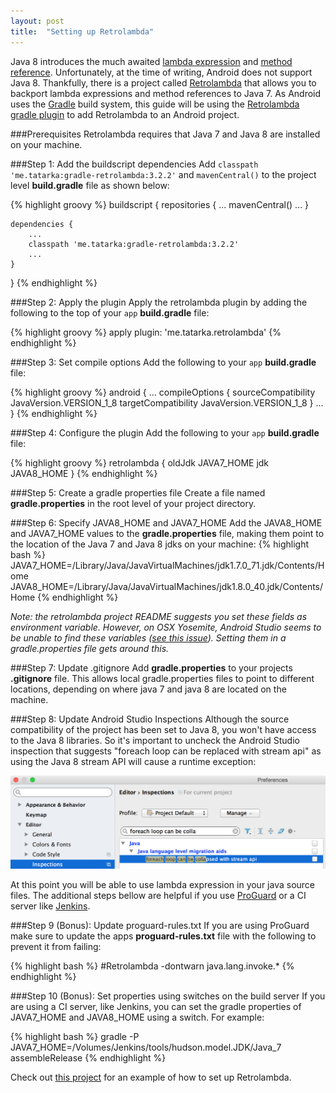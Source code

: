 ```yaml
---
layout: post
title:  "Setting up Retrolambda"
---
```


Java 8 introduces the much awaited [lambda expression] and [method reference]. Unfortunately, at the time of writing, Android does not support Java 8. Thankfully, there is a project called [Retrolambda] that allows you to backport lambda expressions and method references to Java 7. As Android uses the [Gradle] build system, this guide will be using the [Retrolambda gradle plugin] to add Retrolambda to an Android project.

<!--more-->

###Prerequisites
Retrolambda requires that Java 7 and Java 8 are installed on your machine.

###Step 1: Add the buildscript dependencies
Add `classpath 'me.tatarka:gradle-retrolambda:3.2.2'` and `mavenCentral()` to the project level **build.gradle** file as shown below:

{% highlight groovy %}
buildscript {
    repositories {
        ...
        mavenCentral()
        ...
    }

    dependencies {
        ...
        classpath 'me.tatarka:gradle-retrolambda:3.2.2'
        ...
    }
}
{% endhighlight %}

###Step 2: Apply the plugin
Apply the retrolambda plugin by adding the following to the top of your `app` **build.gradle** file:

{% highlight groovy %}
apply plugin: 'me.tatarka.retrolambda'
{% endhighlight %}

###Step 3: Set compile options
Add the following to your `app` **build.gradle** file:

{% highlight groovy %}
android {
    ...
    compileOptions {
        sourceCompatibility JavaVersion.VERSION_1_8
        targetCompatibility JavaVersion.VERSION_1_8
    }
    ...
  }
{% endhighlight %}

###Step 4: Configure the plugin
Add the following to your `app` **build.gradle** file:

{% highlight groovy %}
retrolambda {
    oldJdk JAVA7_HOME
    jdk JAVA8_HOME
}
{% endhighlight %}

###Step 5: Create a gradle properties file
Create a file named **gradle.properties** in the root level of your project directory.

###Step 6: Specify JAVA8_HOME and JAVA7_HOME
Add the JAVA8_HOME and JAVA7_HOME values to the **gradle.properties** file, making them point
to the location of the Java 7 and Java 8 jdks on your machine:
{% highlight bash %}
JAVA7_HOME=/Library/Java/JavaVirtualMachines/jdk1.7.0_71.jdk/Contents/Home
JAVA8_HOME=/Library/Java/JavaVirtualMachines/jdk1.8.0_40.jdk/Contents/Home
{% endhighlight %}

*Note: the retrolambda project README suggests you set these fields as environment variable. However, on OSX Yosemite, Android Studio seems to be unable to find these variables ([see this issue]). Setting them in a gradle.properties file gets around this.*

###Step 7: Update .gitignore
Add  **gradle.properties** to your projects **.gitignore** file. This allows local gradle.properties files to point to different locations, depending on where java 7 and java 8 are located on the machine.

###Step 8: Update Android Studio Inspections
Although the source compatibility of the project has been set to Java 8, you won't have access to the Java 8 libraries. So it's important to uncheck the Android Studio inspection that suggests "foreach loop can be replaced with stream api" as using the Java 8 stream API will cause a runtime exception:

![Android Studio Inspections](/assets/retrolambda_inspections.jpg)

At this point you will be able to use lambda expression in your java source files. The additional steps bellow are helpful if you use [ProGuard] or a CI server like [Jenkins].

###Step 9 (Bonus): Update proguard-rules.txt
If you are using ProGuard make sure to update the apps **proguard-rules.txt** file with the following to prevent it from failing:

{% highlight bash %}
#Retrolambda
-dontwarn java.lang.invoke.*
{% endhighlight %}

###Step 10 (Bonus): Set properties using switches on the build server
If you are using a CI server, like Jenkins, you can set the gradle properties of JAVA7_HOME and JAVA8_HOME using a switch. For example:

{% highlight bash %}
gradle -P JAVA7_HOME=/Volumes/Jenkins/tools/hudson.model.JDK/Java_7 assembleRelease
{% endhighlight %}

Check out [this project] for an example of how to set up Retrolambda.

[Retrolambda]:https://github.com/orfjackal/retrolambda
[Retrolambda gradle plugin]:https://github.com/evant/gradle-retrolambda
[ProGuard]: http://proguard.sourceforge.net/
[see this issue]: https://github.com/evant/gradle-retrolambda/issues/61
[Jenkins]: https://jenkins-ci.org/
[lambda expression]:https://docs.oracle.com/javase/tutorial/java/javaOO/lambdaexpressions.html
[Gradle]:https://gradle.org/
[method reference]:https://docs.oracle.com/javase/tutorial/java/javaOO/methodreferences.html
[this project]: https://github.com/andersmurphy/chain/commit/1afec87e14f609bd5c7deb6aff8c5a00774be92b
